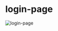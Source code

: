 # login-page

![login-page](https://github.com/Tabitha-Silva98/login-page/assets/100735661/f285f228-9282-4209-8d75-9cd0b58c1263)
